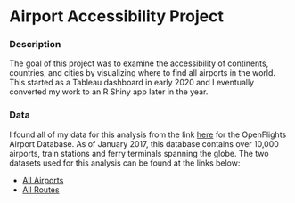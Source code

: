 # Airport Accessibility Project

### Description

The goal of this project was to examine the accessibility of continents, countries, and cities by visualizing where to find all airports in the world.  This started as a Tableau dashboard in early 2020 and I eventually converted my work to an R Shiny app later in the year.


### Data

I found all of my data for this analysis from the link [here](https://openflights.org/data.html) for the OpenFlights Airport Database.  As of January 2017, this database contains over 10,000 airports, train stations and ferry terminals spanning the globe.  The two datasets used for this analysis can be found at the links below:

- [All Airports](https://raw.githubusercontent.com/jpatokal/openflights/master/data/airports-extended.dat)
- [All Routes](https://raw.githubusercontent.com/jpatokal/openflights/master/data/routes.dat)
